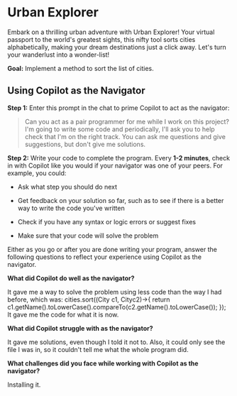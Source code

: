 # Urban Explorer

Embark on a thrilling urban adventure with Urban Explorer! Your virtual passport to the world's greatest sights, this nifty tool sorts cities alphabetically, making your dream destinations just a click away. Let's turn your wanderlust into a wonder-list!

**Goal:** Implement a method to sort the list of cities.

## Using Copilot as the Navigator

**Step 1:** Enter this prompt in the chat to prime Copilot to act as the navigator:

> Can you act as a pair programmer for me while I work on this project? I'm going to write some code and periodically, I'll ask you to help check that I'm on the right track. You can ask me questions and give suggestions, but don't give me solutions.

**Step 2:** Write your code to complete the program. Every **1-2 minutes**, check in with Copilot like you would if your navigator was one of your peers. For example, you could:

   * Ask what step you should do next

   * Get feedback on your solution so far, such as to see if there is a better way to write the code you've written

   * Check if you have any syntax or logic errors or suggest fixes

   * Make sure that your code will solve the problem

Either as you go or after you are done writing your program, answer the following questions to reflect your experience using Copilot as the navigator.

**What did Copilot do well as the navigator?**

It gave me a way to solve the problem using less code than the way I had before, which was:
   cities.sort((City c1, Cityc2)->{
      return c1.getName().toLowerCase().compareTo(c2.getName().toLowerCase());
   });
It gave me the code for what it is now.

**What did Copilot struggle with as the navigator?**

It gave me solutions, even though I told it not to. Also, it could only see the file I was in, so it couldn't tell me what the whole program did.

**What challenges did you face while working with Copilot as the navigator?**

Installing it.
